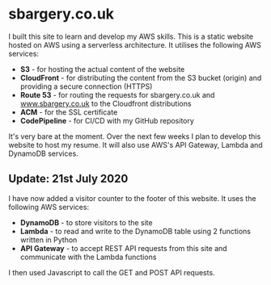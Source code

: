 # sbargery.co.uk

I built this site to learn and develop my AWS skills. This is a static website hosted on AWS using a serverless architecture. It utilises the following AWS services:

* **S3** - for hosting the actual content of the website
* **CloudFront** - for distributing the content from the S3 bucket (origin) and providing a secure connection (HTTPS)
* **Route 53** - for routing the requests for sbargery.co.uk and www.sbargery.co.uk to the Cloudfront distributions
* **ACM** - for the SSL certificate
* **CodePipeline** - for CI/CD with my GitHub repository

It's very bare at the moment. Over the next few weeks I plan to develop this website to host my resume. It will also use AWS's API Gateway, Lambda and DynamoDB services.

## Update: 21st July 2020

I have now added a visitor counter to the footer of this website. It uses the following AWS services:

* **DynamoDB** - to store visitors to the site
* **Lambda** - to read and write to the DynamoDB table using 2 functions written in Python
* **API Gateway** - to accept REST API requests from this site and communicate with the Lambda functions

I then used Javascript to call the GET and POST API requests.
